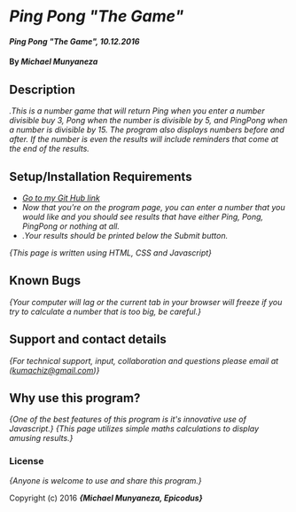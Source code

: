 # _Ping Pong "The Game"_

#### _Ping Pong "The Game", 10.12.2016_

#### By _**Michael Munyaneza**_

## Description

_.This is a number game that will return Ping when you enter a number divisible buy 3, Pong when the number is divisible by 5, and PingPong when a number is divisible by 15. The program also displays numbers before and after. If the number is even the results will include reminders that come at the end of the results._

## Setup/Installation Requirements

* [_Go to my Git Hub link_](https://kumachiz.github.io/intr-p3///)
* _Now that you're on the program page, you can enter a number that you would like and you should see results that have either Ping, Pong, PingPong or nothing at all._
* _.Your results should be printed below the Submit button._

_{This page is written using HTML, CSS and Javascript}_

## Known Bugs

_{Your computer will lag or the current tab in your browser will freeze if you try to calculate a number that is too big, be careful.}_

## Support and contact details

_{For technical support, input, collaboration and questions please email at (kumachiz@gmail.com)}_

## Why use this program?

_{One of the best features of this program is it's innovative use of Javascript.}_
_{This page utilizes simple maths calculations to display amusing results.}_

### License

*{Anyone is welcome to use and share this program.}*

Copyright (c) 2016 **_{Michael Munyaneza, Epicodus}_**
